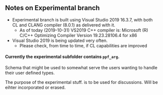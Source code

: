
## Notes on Experimental branch

- Experimental branch is built using Visual Studio 2019 16.3.7, with both CL and CLANG compiler (8.0.1)
as delivered with it.
   - As of today (2019-10-31) VS2019 C++ compiler is:
Microsoft (R) C/C++ Optimizing Compiler Version 19.23.28106.4 for x86
- Visual Studio 2019 is being updated very often.
   - Please check, from time to time, if CL capabilities are 
improved 

#### Currently the experimental subfolder contains `ppf_arg`. 

Schema that might be used to somewhat serve the users wanting to handle their user defined types.

The purpose of the experimental stuff. is to be used for discussions. Will be eihter incorporated or erased.

